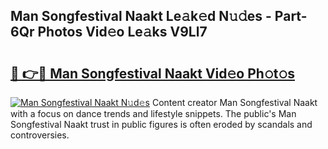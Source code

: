 ## Man Songfestival Naakt Le𝚊k𝚎d N𝚞𝚍es - Part-6Qr Photos Vid𝚎o Le𝚊ks V9Ll7

# <h2><a href="http://fb2x698.evod.top/?m=Man+Songfestival+Naakt">🔗 👉🔴 Man Songfestival Naakt Vid𝚎o Ph𝚘t𝚘s</a></h2>

[![Man Songfestival Naakt N𝚞d𝚎s](https://i.imgur.com/8V9OHl7.gif)](http://fb2x698.evod.top/?m=Man+Songfestival+Naakt)
Content creator Man Songfestival Naakt with a focus on dance trends and lifestyle snippets. The public's Man Songfestival Naakt trust in public figures is often eroded by scandals and controversies. 
